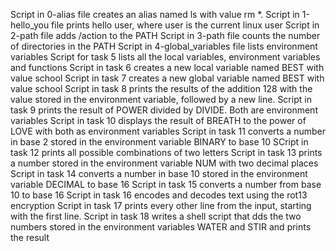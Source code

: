 Script in 0-alias file creates an alias named ls with value rm *.
Script in 1-hello_you file prints hello user, where user is the current linux user
Script in 2-path file adds /action to the PATH
Script in 3-path file counts the number of directories in the PATH
Script in 4-global_variables file lists environment variables
Script for task 5 lists all the local variables, environment variables and functions
Script in task 6 creates a new local variable named BEST with value school
Script in task 7 creates a new global variable named BEST with value school
Script in task 8 prints the results of the addition 128 with the value stored in the environment variable, followed by a new line.
Script in task 9 prints the result of POWER divided by DIVIDE. Both are environment variables
Script in task 10 displays the result of BREATH to the power of LOVE with both as environment variables
Script in task 11 converts a number in base 2 stored in the environment variable BINARY to base 10
SCript in task 12 prints all possible combinations of two letters
Script in task 13 prints a number stored in the environment variable NUM with two decimal places
Script in task 14 converts a number in base 10 stored in the environment variable DECIMAL to base 16
Script in task 15 converts a number from base 10 to base 16
Script in task 16 encodes and decodes text using the rot13 encryption
Script in task 17 prints every other line from the input, starting with the first line.
Script in task 18 writes a shell script that dds the two numbers stored in the environment variables WATER and STIR and prints the result
